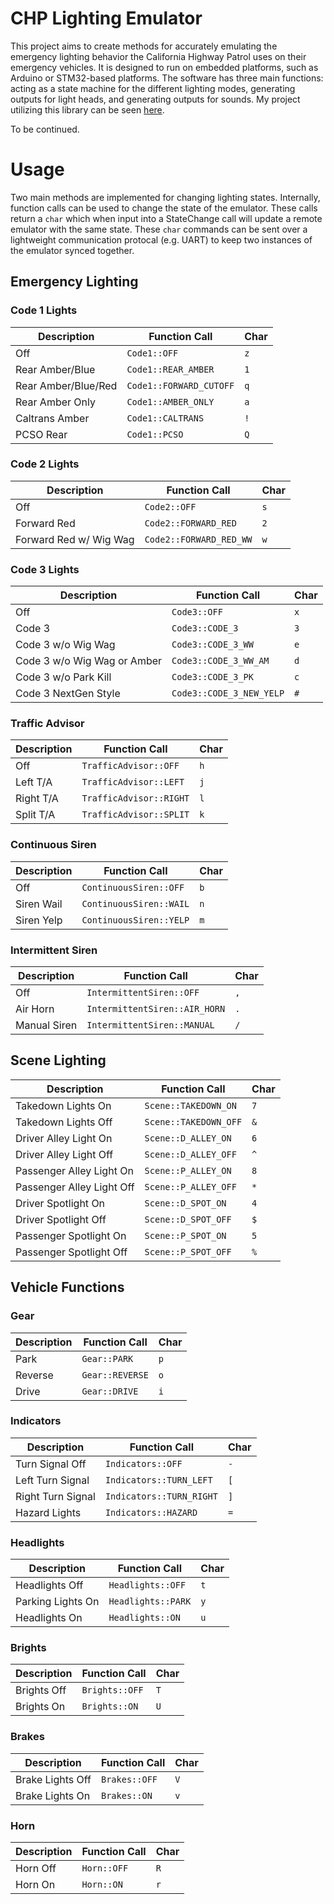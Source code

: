 # CHP Lighting Emulator

This project aims to create methods for accurately emulating the emergency lighting behavior the California Highway Patrol uses on their emergency vehicles. It is designed to run on embedded platforms, such as Arduino or STM32-based platforms. The software has three main functions: acting as a state machine for the different lighting modes, generating outputs for light heads, and generating outputs for sounds. My project utilizing this library can be seen [here](https://abinder.dev/chp/2020/08/21/chp-2.html).

To be continued.

# Usage

Two main methods are implemented for changing lighting states. Internally, function calls can be used to change the state of the emulator. These calls return a `char` which when input into a StateChange call will update a remote emulator with the same state. These `char` commands can be sent over a lightweight communication protocal (e.g. UART) to keep two instances of the emulator synced together.

## Emergency Lighting

### Code 1 Lights
| Description         | Function Call           | Char |
|---------------------|-------------------------|------|
| Off                 | `Code1::OFF`            | `z`  |
| Rear Amber/Blue     | `Code1::REAR_AMBER`     | `1`  |
| Rear Amber/Blue/Red | `Code1::FORWARD_CUTOFF` | `q`  |
| Rear Amber Only     | `Code1::AMBER_ONLY`     | `a`  |
| Caltrans Amber      | `Code1::CALTRANS`       | `!`  |
| PCSO Rear           | `Code1::PCSO`           | `Q`  |

### Code 2 Lights
| Description            | Function Call           | Char |
|------------------------|-------------------------|------|
| Off                    | `Code2::OFF`            | `s`  |
| Forward Red            | `Code2::FORWARD_RED`    | `2`  |
| Forward Red w/ Wig Wag | `Code2::FORWARD_RED_WW` | `w`  |

### Code 3 Lights
| Description                 | Function Call            | Char |
|-----------------------------|--------------------------|------|
| Off                         | `Code3::OFF`             | `x`  |
| Code 3                      | `Code3::CODE_3`          | `3`  |
| Code 3 w/o Wig Wag          | `Code3::CODE_3_WW`       | `e`  |
| Code 3 w/o Wig Wag or Amber | `Code3::CODE_3_WW_AM`    | `d`  |
| Code 3 w/o Park Kill        | `Code3::CODE_3_PK`       | `c`  |
| Code 3 NextGen Style        | `Code3::CODE_3_NEW_YELP` | `#`  |

### Traffic Advisor
| Description | Function Call           | Char |
|-------------|-------------------------|------|
| Off         | `TrafficAdvisor::OFF`   | `h`  |
| Left T/A    | `TrafficAdvisor::LEFT`  | `j`  |
| Right T/A   | `TrafficAdvisor::RIGHT` | `l`  |
| Split T/A   | `TrafficAdvisor::SPLIT` | `k`  |

### Continuous Siren
| Description | Function Call           | Char |
|-------------|-------------------------|------|
| Off         | `ContinuousSiren::OFF`  | `b`  |
| Siren Wail  | `ContinuousSiren::WAIL` | `n`  |
| Siren Yelp  | `ContinuousSiren::YELP` | `m`  |

### Intermittent Siren
| Description  | Function Call                 | Char |
|--------------|-------------------------------|------|
| Off          | `IntermittentSiren::OFF`      | `,`  |
| Air Horn     | `IntermittentSiren::AIR_HORN` | `.`  |
| Manual Siren | `IntermittentSiren::MANUAL`   | `/`  |

## Scene Lighting

| Description               | Function Call         | Char |
|---------------------------|-----------------------|------|
| Takedown Lights On        | `Scene::TAKEDOWN_ON`  | `7`  |
| Takedown Lights Off       | `Scene::TAKEDOWN_OFF` | `&`  |
| Driver Alley Light On     | `Scene::D_ALLEY_ON`   | `6`  |
| Driver Alley Light Off    | `Scene::D_ALLEY_OFF`  | `^`  |
| Passenger Alley Light On  | `Scene::P_ALLEY_ON`   | `8`  |
| Passenger Alley Light Off | `Scene::P_ALLEY_OFF`  | `*`  |
| Driver Spotlight On       | `Scene::D_SPOT_ON`    | `4`  |
| Driver Spotlight Off      | `Scene::D_SPOT_OFF`   | `$`  |
| Passenger Spotlight On    | `Scene::P_SPOT_ON`    | `5`  |
| Passenger Spotlight Off   | `Scene::P_SPOT_OFF`   | `%`  |

## Vehicle Functions

### Gear
| Description | Function Call   | Char |
|-------------|-----------------|------|
| Park        | `Gear::PARK`    | `p`  |
| Reverse     | `Gear::REVERSE` | `o`  |
| Drive       | `Gear::DRIVE`   | `i`  |

### Indicators
| Description       | Function Call            | Char |
|-------------------|--------------------------|------|
| Turn Signal Off   | `Indicators::OFF`        | `-`  |
| Left Turn Signal  | `Indicators::TURN_LEFT`  | `[`  |
| Right Turn Signal | `Indicators::TURN_RIGHT` | `]`  |
| Hazard Lights     | `Indicators::HAZARD`     | `=`  |

### Headlights
| Description       | Function Call      | Char |
|-------------------|--------------------|------|
| Headlights Off    | `Headlights::OFF`  | `t`  |
| Parking Lights On | `Headlights::PARK` | `y`  |
| Headlights On     | `Headlights::ON`   | `u`  |

### Brights
| Description | Function Call  | Char |
|-------------|----------------|------|
| Brights Off | `Brights::OFF` | `T`  |
| Brights On  | `Brights::ON`  | `U`  |

### Brakes
| Description      | Function Call | Char |
|------------------|---------------|------|
| Brake Lights Off | `Brakes::OFF` | `V`  |
| Brake Lights On  | `Brakes::ON`  | `v`  |

### Horn
| Description | Function Call | Char |
|-------------|---------------|------|
| Horn Off    | `Horn::OFF`   | `R`  |
| Horn On     | `Horn::ON`    | `r`  |
